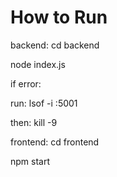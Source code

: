 # How to Run

backend: cd backend

node index.js

if error:

run: lsof -i :5001

then: kill -9 <PID>


frontend: cd frontend

npm start



